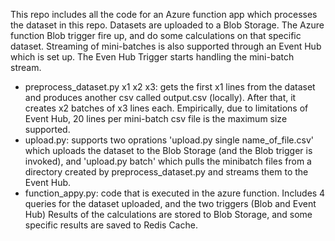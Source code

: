 This repo includes all the code for an Azure function app which processes the dataset in this repo. Datasets are uploaded to a Blob Storage. The Azure function Blob trigger fire up, and do some calculations on that specific dataset.
Streaming of mini-batches is also supported through an Event Hub which is set up. The Even Hub Trigger starts handling the mini-batch stream.
- preprocess_dataset.py x1 x2 x3: gets the first x1 lines from the dataset and produces another csv called output.csv (locally). After that, it  creates x2 batches of x3 lines each. Empirically, due to limitations of Event Hub, 20 lines per mini-batch csv file is the maximum size supported.
- upload.py: supports two oprations 'upload.py single name_of_file.csv' which uploads the dataset to the Blob Storage (and the Blob trigger is invoked), and 'upload.py batch' which pulls the minibatch files from a directory created by preprocess_dataset.py and streams them to the Event Hub.
- function_appy.py: code that is executed in the azure function. Includes 4 queries for the dataset uploaded, and the two triggers (Blob and Event Hub)
Results of the calculations are stored to Blob Storage, and some specific results are saved to Redis Cache. 
